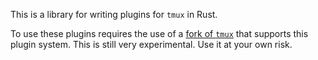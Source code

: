 This is a library for writing plugins for `tmux` in Rust.

To use these plugins requires the use of a [fork of `tmux`](https://github.com/foxbenjaminfox/tmux)
that supports this plugin system.
This is still very experimental. Use it at your own risk.
